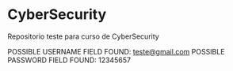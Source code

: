# CyberSecurity
Repositorio teste para curso de CyberSecurity


POSSIBLE USERNAME FIELD FOUND: teste@gmail.com
POSSIBLE PASSWORD FIELD FOUND: 12345657

